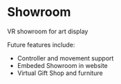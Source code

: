 # Showroom
VR showroom for art display

Future features include:

  - Controller and movement support
  - Embeded Showroom in website
  - Virtual Gift Shop and furniture
